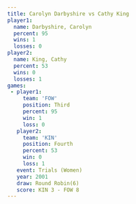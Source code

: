 ```yaml
---
title: Carolyn Darbyshire vs Cathy King
player1:                   
  name: Darbyshire, Carolyn
  percent: 95              
  wins: 1                  
  losses: 0                
player2:                   
  name: King, Cathy        
  percent: 53              
  wins: 0                  
  losses: 1                
games:
 - player1:         
     team: 'FOW'    
     position: Third
     percent: 95    
     win: 1         
     loss: 0        
   player2:          
     team: 'KIN'     
     position: Fourth
     percent: 53     
     win: 0          
     loss: 1         
   event: Trials (Women)
   year: 2001           
   draw: Round Robin(6) 
   score: KIN 3 - FOW 8 
---
```

